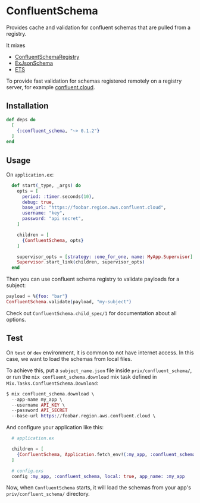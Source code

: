 # ConfluentSchema

Provides cache and validation for confluent schemas that are pulled from a registry.

It mixes 

* [ConfluentSchemaRegistry](https://github.com/cogini/confluent_schema_registry)
* [ExJsonSchema](https://github.com/jonasschmidt/ex_json_schema/)
* [ETS](https://www.erlang.org/doc/man/ets.html)

To provide fast validation for schemas registered remotely on a registry server, for example [confluent.cloud](confluent.cloud).

## Installation

```elixir
def deps do
  [
    {:confluent_schema, "~> 0.1.2"}
  ]
end
```

## Usage
On `application.ex`:

```elixir
  def start(_type, _args) do
    opts = [
      period: :timer.seconds(10),
      debug: true,
      base_url: "https://foobar.region.aws.confluent.cloud",
      username: "key",
      password: "api secret",
    ]

    children = [
      {ConfluentSchema, opts}
    ]

    supervisor_opts = [strategy: :one_for_one, name: MyApp.Supervisor]
    Supervisor.start_link(children, supervisor_opts)
  end
```

Then you can use confluent schema registry to validate payloads for a subject:

```elixir
payload = %{foo: "bar"}
ConfluentSchema.validate(payload, "my-subject")
```

Check out `ConfluentSchema.child_spec/1` for documentation about all options.

## Test
On `test` or `dev` environment, it is common to not have internet access. In this case,
we want to load the schemas from local files.

To achieve this, put a `subject_name.json` file inside `priv/confluent_schema/`, or run
the `mix confluent_schema.download` mix task defined in `Mix.Tasks.ConfluentSchema.Download`:

```elixir
$ mix confluent_schema.download \
  --app-name my_app \
  --username API_KEY \
  --password API_SECRET
  --base-url https://foobar.region.aws.confluent.cloud \
```

And configure your application like this:

```elixir
  # application.ex

  children = [
    {ConfluentSchema, Application.fetch_env!(:my_app, :confluent_schema)}
  ]

  # config.exs
  config :my_app, :confluent_schema, local: true, app_name: :my_app
```

Now, when `ConfluentSchema` starts, it will load the schemas from your app's `priv/confluent_schema/`
directory.
